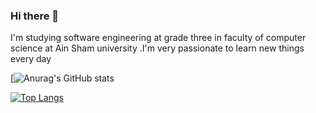 ### Hi there 👋
<!-- <p>I'm software engineering student at level three .</p> -->
I'm studying software engineering at grade three in faculty of computer science at Ain Sham university .I'm very passionate to learn new things every day

[![Anurag's GitHub stats](https://github-readme-stats.vercel.app/api?username=salahashraf253&theme=radical&show_icons=true)

[![Top Langs](https://github-readme-stats.vercel.app/api/top-langs/?username=salahashraf253&theme=radical&langs_count=6&hide=xslt)](https://github.com/anuraghazra/github-readme-stats)


